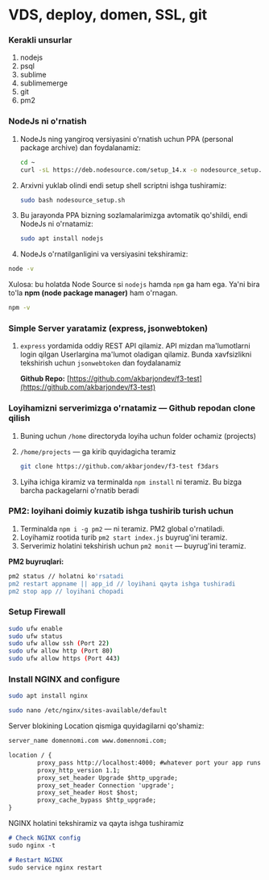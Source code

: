 # VDS, deploy, domen, SSL, git

### Kerakli unsurlar

1. nodejs
2. psql
3. sublime
4. sublimemerge
5. git
6. pm2

### NodeJs ni o'rnatish

1. NodeJs ning yangiroq versiyasini o'rnatish uchun PPA (personal package archive) dan foydalanamiz:

    ```bash
    cd ~
    curl -sL https://deb.nodesource.com/setup_14.x -o nodesource_setup.sh
    ```

2. Arxivni yuklab olindi endi setup shell scriptni ishga tushiramiz:

    ```bash
    sudo bash nodesource_setup.sh
    ```

3. Bu jarayonda PPA bizning sozlamalarimizga avtomatik qo'shildi, endi NodeJs ni o'rnatamiz:

    ```bash
    sudo apt install nodejs
    ```

4. NodeJs o'rnatilganligini va versiyasini tekshiramiz:

```bash
node -v
```

Xulosa: bu holatda Node Source si `nodejs` hamda `npm` ga ham ega. Ya'ni bira to'la **npm (node package manager)** ham o'rnagan.

```bash
npm -v
```

### Simple Server yaratamiz (express, jsonwebtoken)

1. `express` yordamida oddiy REST API qilamiz. API mizdan ma'lumotlarni login qilgan Userlargina ma'lumot oladigan qilamiz. Bunda xavfsizlikni tekshirish uchun `jsonwebtoken` dan foydalanamiz

    **Github Repo:** [https://github.com/akbarjondev/f3-test](https://github.com/akbarjondev/f3-test) 

### Loyihamizni serverimizga o'rnatamiz — Github repodan clone qilish

1. Buning uchun `/home` directoryda loyiha uchun folder ochamiz (projects)
2. `/home/projects` — ga kirib quyidagicha teramiz

    ```bash
    git clone https://github.com/akbarjondev/f3-test f3dars
    ```

3. Lyiha ichiga kiramiz va terminalda `npm install` ni teramiz. Bu bizga barcha packagelarni o'rnatib beradi

### PM2: loyihani doimiy kuzatib ishga tushirib turish uchun

1. Terminalda `npm i -g pm2` — ni teramiz. PM2 global o'rnatiladi.
2. Loyihamiz rootida turib `pm2 start index.js` buyrug'ini teramiz.
3. Serverimiz holatini tekshirish uchun `pm2 monit` — buyrug'ini teramiz.

**PM2 buyruqlari:**

```bash
pm2 status // holatni ko'rsatadi
pm2 restart appname || app_id // loyihani qayta ishga tushiradi
pm2 stop app // loyihani chopadi
```

### Setup Firewall

```bash
sudo ufw enable
sudo ufw status
sudo ufw allow ssh (Port 22)
sudo ufw allow http (Port 80)
sudo ufw allow https (Port 443)
```

### Install NGINX and configure

```bash
sudo apt install nginx

sudo nano /etc/nginx/sites-available/default
```

Server blokining Location qismiga quyidagilarni qo'shamiz:

```markdown
server_name domennomi.com www.domennomi.com;

location / {
        proxy_pass http://localhost:4000; #whatever port your app runs on
        proxy_http_version 1.1;
        proxy_set_header Upgrade $http_upgrade;
        proxy_set_header Connection 'upgrade';
        proxy_set_header Host $host;
        proxy_cache_bypass $http_upgrade;
}
```

NGINX holatini tekshiramiz va qayta ishga tushiramiz

```markdown
# Check NGINX config
sudo nginx -t

# Restart NGINX
sudo service nginx restart
```